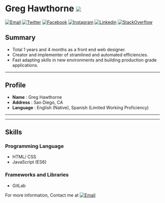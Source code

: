 # Greg Hawthorne ![ ](https://img.shields.io/badge/looking__for__creative_opportunities-true-darkgreen.svg)

<a href="mailto:ghawthorne@me.com">![Email](https://img.shields.io/badge/email-ghawthorne@me.com-FF0000.svg)</a>
<a href="https://twitter.com/gshawthorne">![Twitter](https://img.shields.io/badge/twitter-@gshawthorne-1da1f2.svg)</a>
<a href="https://fb.com/gregory.hawthorne.1">![Facebook](https://img.shields.io/badge/facebook-greghawthorne-3b5998.svg)</a>
<a href="https://instagram.com/greghawthorne/">![Instagram](https://img.shields.io/badge/instagram-@greghawthorne-e1306c.svg)</a>
<a href="https://kr.linkedin.com/in/greg-hawthorne-9a568012/">![Linkedin](https://img.shields.io/badge/linkedin-greghawthorne-0077b5.svg)</a>
<a href="https://stackoverflow.com/users/11357307/greg-hawthorne">![StackOverflow](https://img.shields.io/badge/stackoverflow-greghawthorne-FF8C00.svg)</a>


## Summary
- Total 1 years and 4 months as a front end web designer.
- Creator and implementer of stramlined and automated efficiencies.
- Fast adapting skills in new environments and building production grade applications.

----

## Profile
* **Name** : Greg Hawthorne
* **Address** : San Diego, CA
* **Language** :  English (Native), Spanish (Limited Working Proficiency)

----
----

## Skills

### Programming Language
- HTML/ CSS
- JavaScript (ES6)

### Frameworks and Libraries
- GitLab 




For more information, Contact me at <a href="mailto:ghawthorne@me.com">![Email](https://img.shields.io/badge/email-ghawthorne@me.com-ea4335.svg)</a>
